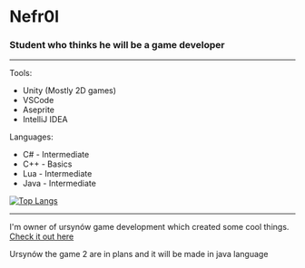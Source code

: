 # Nefr0l
### Student who thinks he will be a game developer

<hr>

Tools:
- Unity (Mostly 2D games)
- VSCode
- Aseprite
- IntelliJ IDEA

Languages:
- C# - Intermediate
- C++ - Basics
- Lua - Intermediate
- Java - Intermediate

[![Top Langs](https://github-readme-stats.vercel.app/api/top-langs/?username=Nefr0l)](https://github.com/anuraghazra/github-readme-stats)

<hr>

I'm owner of ursynów game development which created some cool things. [Check it out here](https://github.com/Ursynow-game-development)

Ursynów the game 2 are in plans and it will be made in java language
